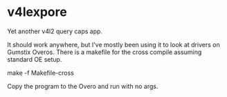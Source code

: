   v4lexpore
=======

Yet another v4l2 query caps app.

It should work anywhere, but I've mostly been using it to look at drivers
on Gumstix Overos. There is a makefile for the cross compile assuming standard 
OE setup.

make -f Makefile-cross

Copy the program to the Overo and run with no args.



